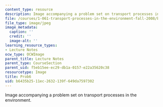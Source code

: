 ```yaml
---
content_type: resource
description: Image accompanying a problem set on transport processes in the environment.
file: /courses/1-061-transport-processes-in-the-environment-fall-2008/b6435b2511ec2632139f649da7597302_Prob6.jpg
file_type: image/jpeg
image_metadata:
  caption: ''
  credit: ''
  image-alt: ''
learning_resource_types:
- Lecture Notes
ocw_type: OCWImage
parent_title: Lecture Notes
parent_type: CourseSection
parent_uid: f5eb15ee-ec29-db1a-0157-e22a35620c38
resourcetype: Image
title: Prob6
uid: b6435b25-11ec-2632-139f-649da7597302
---
```

Image accompanying a problem set on transport processes in the environment.

